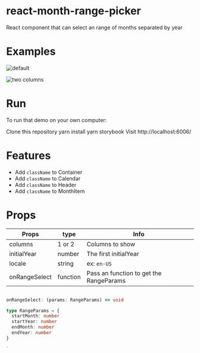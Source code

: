 # react-month-range-picker

React component that can select an range of months separated by year

# Examples

![default](https://github.com/viniarruda/react-month-range-picker/blob/main/assets/oneColumn.png?raw=true)

![two columns](https://github.com/viniarruda/react-month-range-picker/blob/main/assets/twoColumns.png?raw=true)



# Run

To run that demo on your own computer:

Clone this repository
yarn install
yarn storybook
Visit http://localhost:6006/

# Features

- Add `className` to Container
- Add `className` to Calendar
- Add `className` to Header
- Add `className` to MonthItem

# Props

| Props  | type | Info
| ------------- | ------------- | ------------- |
| columns  | 1 or 2  | Columns to show  |
| initialYear  | number  | The first initialYear |
| locale  | string  | ex: `en-US` |
| onRangeSelect  | function  | Pass an function to get the RangeParams |

```typescript

onRangeSelect: (params: RangeParams) => void

type RangeParams = {
  startMonth: number
  startYear: number
  endMonth: number
  endYear: number
}

`
